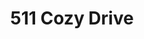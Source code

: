 ---
title: 511 Cozy Drive
address: 511 Cozy Dr, San Jose, CA 95123
developer: The True Life Companies
municipality: San Jose
units: 80
phase: Under Review
permits:
    H23-028:
        status: Under Review
        initial_date: 2023-10-23
        final_date: None
        apn: [68908001]
        address: 511 Cozy Dr, San Jose, CA 95123
        description: Submitted under the Housing Accountability Act (Builder's Remedy), this project consists of a Development Permit to allow the demolition of an existing vacant approximately 35,000 square-foot elementary school building and the removal of 63 trees (26 ordinance-size, 37 non-ordinance-size) for the construction of 80 residential units including 64 detached single-family houses and 16 attached single-family houses on an approximately 9.51-gross acre site.
        names: Kelley Rutchena w/ TTLC San Jose - Glider, LLC
geometry: [37.2331835333355, -121.82525722095805]
published: True
---